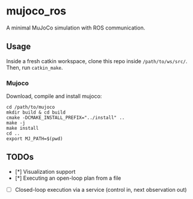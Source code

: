 # mujoco_ros
A minimal MuJoCo simulation with ROS communication.

## Usage
Inside a fresh catkin workspace, clone this repo inside `/path/to/ws/src/`. Then, run `catkin_make`.

### Mujoco
Download, compile and install mujoco:
```
cd /path/to/mujoco
mkdir build & cd build
cmake -DCMAKE_INSTALL_PREFIX="../install" ..
make -j
make install
cd ..
export MJ_PATH=$(pwd) 
```

## TODOs
- [*] Visualization support
- [*] Executing an open-loop plan from a file
- [ ] Closed-loop execution via a service (control in, next observation out) 
